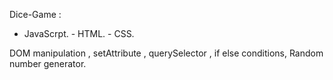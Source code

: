 Dice-Game :


- JavaScrpt. - HTML. - CSS.

 DOM manipulation , setAttribute , querySelector , if else conditions,
 Random number generator.



